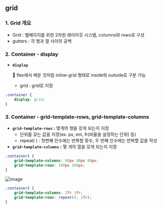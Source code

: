 ## **grid**

### 1. Grid 개요

- Grid : 웹페이지를 위한 2차원 레이아웃 시스템, columns와 rows로 구성
- gutters : 각 행과 열 사이의 공백

### 2. Container - display

- **`display`**

    📎 flex에서 배운 것처럼 inline-grid 형태로 inside와 outside로 구분 가능

    - grid : grid로 지정

```css
.container {
	display: grid;
}
```

### 3. Container - grid-template-rows, grid-template-columns

- **`grid-template-rows` :** 몇개의 행을 갖게 되는지 지정
    - 단위를 갖는 값을 지정(ex. px, em, fr(비율을 설정하는 단위) 등)
    - repeat( ) : 첫번째 인수에는 반복할 횟수, 두 번째 인수에는 반복할 값을 작성
- **`grid-template-columns` :** 몇 개의 열을 갖게 되는지 지정

```css
.container1 {
	grid-template-columns: 80px 80px 80px;
	grid-template-rows: 100px 100px;
}
```

![image](https://user-images.githubusercontent.com/57048162/133280047-94a5946f-ed2e-46dd-8838-7922309863da.png)

```css
.container2 {
	grid-template-columns: 2fr 1fr;
	grid-template-rows: repeat(4, 1fr);
}
```

